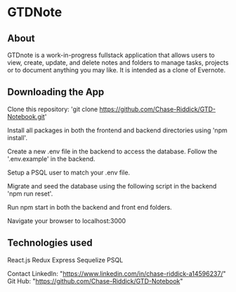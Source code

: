 # GTDNote

## About
GTDnote is a work-in-progress fullstack application that allows users to view, create, update, and delete notes and folders to manage tasks, projects or to document anything you may like. It is intended as a clone of Evernote.

## Downloading the App
Clone this repository: 'git clone https://github.com/Chase-Riddick/GTD-Notebook.git'

Install all packages in both the frontend and backend directories using 'npm install'.

Create a new .env file in the backend to access the database. Follow the  '.env.example' in the backend.

Setup a PSQL user to match your .env file.

Migrate and seed the database using the following script in the backend 'npm run reset'.

Run npm start in both the backend and front end folders.

Navigate your browser to localhost:3000

## Technologies used
React.js Redux Express Sequelize PSQL

Contact
LinkedIn: "https://www.linkedin.com/in/chase-riddick-a14596237/"
Git Hub: "https://github.com/Chase-Riddick/GTD-Notebook"
